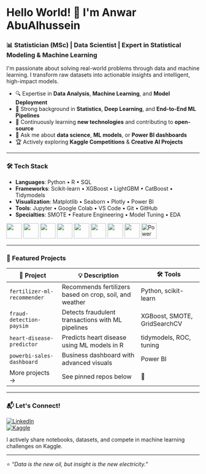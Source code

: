 # Hello World! 👋 I'm Anwar AbuAlhussein

### 📊 Statistician (MSc) | Data Scientist | Expert in Statistical Modeling & Machine Learning

I'm passionate about solving real-world problems through data and machine learning. I transform raw datasets into actionable insights and intelligent, high-impact models.

- 🔍 Expertise in **Data Analysis**, **Machine Learning**, and **Model Deployment**
- 🧠 Strong background in **Statistics**, **Deep Learning**, and **End-to-End ML Pipelines**
- 🚀 Continuously learning **new technologies** and contributing to **open-source**
- 💬 Ask me about **data science**, **ML models**, or **Power BI dashboards**
- 🏆 Actively exploring **Kaggle Competitions** & **Creative AI Projects**

---

### 🛠️ Tech Stack

- **Languages**: Python • R • SQL  
- **Frameworks**: Scikit-learn • XGBoost • LightGBM • CatBoost • Tidymodels  
- **Visualization**: Matplotlib • Seaborn • Plotly • Power BI  
- **Tools**: Jupyter • Google Colab • VS Code • Git • GitHub  
- **Specialties**: SMOTE • Feature Engineering • Model Tuning • EDA

<p align="left">
  <img src="https://cdn.jsdelivr.net/gh/devicons/devicon/icons/python/python-original.svg" width="40" height="40"/>
  <img src="https://cdn.jsdelivr.net/gh/devicons/devicon/icons/r/r-original.svg" width="40" height="40"/>
  <img src="https://cdn.jsdelivr.net/gh/devicons/devicon/icons/mysql/mysql-original.svg" width="40" height="40"/>
  <img src="https://cdn.jsdelivr.net/gh/devicons/devicon/icons/pandas/pandas-original.svg" width="40" height="40"/>
  <img src="https://cdn.jsdelivr.net/gh/devicons/devicon/icons/numpy/numpy-original.svg" width="40" height="40"/>
  <img src="https://cdn.jsdelivr.net/gh/devicons/devicon/icons/jupyter/jupyter-original.svg" width="40" height="40"/>
  <img src="https://cdn.jsdelivr.net/gh/devicons/devicon/icons/vscode/vscode-original.svg" width="40" height="40"/>
  <img src="https://cdn.jsdelivr.net/gh/devicons/devicon/icons/github/github-original.svg" width="40" height="40"/>
  <img src="https://upload.wikimedia.org/wikipedia/commons/c/cf/New_Power_BI_Logo.svg" width="40" height="40" alt="Power BI"/>
</p>

---

### 📌 Featured Projects

| 📁 Project | 💡 Description | 🛠️ Tools |
|-----------|----------------|----------|
| `fertilizer-ml-recommender` | Recommends fertilizers based on crop, soil, and weather | Python, scikit-learn |
| `fraud-detection-paysim` | Detects fraudulent transactions with ML pipelines | XGBoost, SMOTE, GridSearchCV |
| `heart-disease-predictor` | Predicts heart disease using ML models in R | tidymodels, ROC, tuning |
| `powerbi-sales-dashboard` | Business dashboard with advanced visuals | Power BI |
| More projects → | See pinned repos below | 📌 |

---

### 📬 Let's Connect!

[![LinkedIn](https://img.shields.io/badge/LinkedIn-blue?style=flat&logo=linkedin)](https://www.linkedin.com/in/anwarabualhussein/)  
[![Kaggle](https://img.shields.io/badge/Kaggle-20BEFF?style=flat&logo=kaggle&logoColor=white)](https://www.kaggle.com/anwarabualhussien)

I actively share notebooks, datasets, and compete in machine learning challenges on Kaggle.

---

⭐ _“Data is the new oil, but insight is the new electricity.”_



